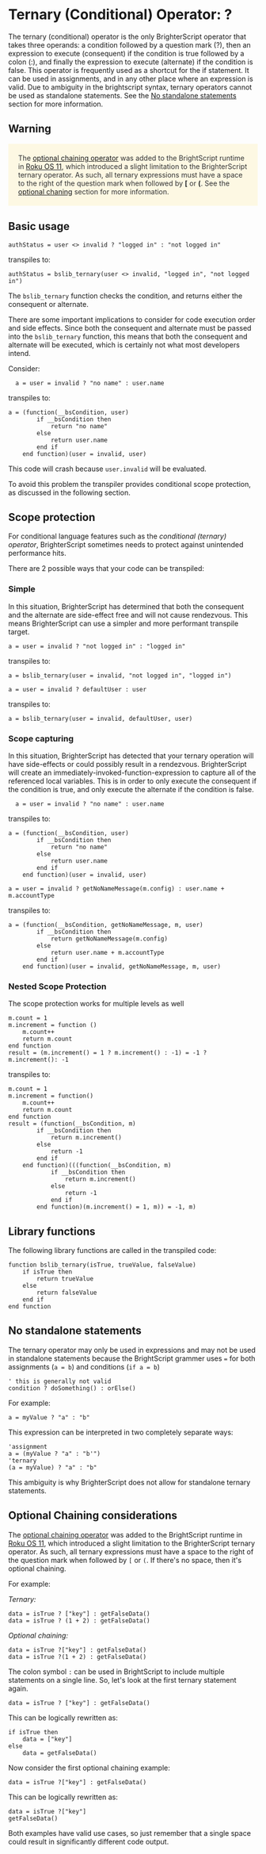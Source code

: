 # Ternary (Conditional) Operator: ?
The ternary (conditional) operator is the only BrighterScript operator that takes three operands: a condition followed by a question mark (?), then an expression to execute (consequent) if the condition is true followed by a colon (:), and finally the expression to execute (alternate) if the condition is false. This operator is frequently used as a shortcut for the if statement. It can be used in assignments, and in any other place where an expression is valid. Due to ambiguity in the brightscript syntax, ternary operators cannot be used as standalone statements. See the [No standalone statements](#no-standalone-statements) section for more information.

## Warning
<p style="background-color: #fdf8e3; color: #333; padding: 20px">The <a href="https://developer.roku.com/docs/references/brightscript/language/expressions-variables-types.md#optional-chaining-operators">optional chaining operator</a> was added to the BrightScript runtime in <a href="https://developer.roku.com/docs/developer-program/release-notes/roku-os-release-notes.md#roku-os-110">Roku OS 11</a>, which introduced a slight limitation to the BrighterScript ternary operator. As such, all ternary expressions must have a space to the right of the question mark when followed by <b>[</b> or <b>(</b>. See the <a href="#">optional chaning</a> section for more information.
</p>

## Basic usage

```BrighterScript
authStatus = user <> invalid ? "logged in" : "not logged in"
```

transpiles to:

```BrightScript
authStatus = bslib_ternary(user <> invalid, "logged in", "not logged in")
```

The `bslib_ternary` function checks the condition, and returns either the consequent or alternate.

There are some important implications to consider for code execution order and side effects. Since both the consequent and alternate must be passed into the `bslib_ternary` function, this means that both the consequent and alternate will be executed, which is certainly not what most developers intend.

Consider:

```BrighterScript
  a = user = invalid ? "no name" : user.name
```

transpiles to:
```BrightScript
a = (function(__bsCondition, user)
        if __bsCondition then
            return "no name"
        else
            return user.name
        end if
    end function)(user = invalid, user)
```

This code will crash because `user.invalid` will be evaluated.

To avoid this problem the transpiler provides conditional scope protection, as discussed in the following section.

## Scope protection

For conditional language features such as the _conditional (ternary) operator_, BrighterScript sometimes needs to protect against unintended performance hits.

There are 2 possible ways that your code can be transpiled:

### Simple
In this situation, BrighterScript has determined that both the consequent and the alternate are side-effect free and will not cause rendezvous. This means BrighterScript can use a simpler and more performant transpile target.

```BrighterScript
a = user = invalid ? "not logged in" : "logged in"
```

transpiles to:

```BrightScript
a = bslib_ternary(user = invalid, "not logged in", "logged in")
```

```BrighterScript
a = user = invalid ? defaultUser : user
```

transpiles to:

```BrightScript
a = bslib_ternary(user = invalid, defaultUser, user)
```

### Scope capturing
In this situation, BrighterScript has detected that your ternary operation will have side-effects or could possibly result in a rendezvous. BrighterScript will create an immediately-invoked-function-expression to capture all of the referenced local variables. This is in order to only execute the consequent if the condition is true, and only execute the alternate if the condition is false.

```BrighterScript
  a = user = invalid ? "no name" : user.name
```

transpiles to:

```BrightScript
a = (function(__bsCondition, user)
        if __bsCondition then
            return "no name"
        else
            return user.name
        end if
    end function)(user = invalid, user)
```

```BrighterScript
a = user = invalid ? getNoNameMessage(m.config) : user.name + m.accountType
```

transpiles to:

```BrightScript
a = (function(__bsCondition, getNoNameMessage, m, user)
        if __bsCondition then
            return getNoNameMessage(m.config)
        else
            return user.name + m.accountType
        end if
    end function)(user = invalid, getNoNameMessage, m, user)
```

### Nested Scope Protection
The scope protection works for multiple levels as well
```BrighterScript
m.count = 1
m.increment = function ()
    m.count++
    return m.count
end function
result = (m.increment() = 1 ? m.increment() : -1) = -1 ? m.increment(): -1
```

transpiles to:
```BrightScript
m.count = 1
m.increment = function()
    m.count++
    return m.count
end function
result = (function(__bsCondition, m)
        if __bsCondition then
            return m.increment()
        else
            return -1
        end if
    end function)(((function(__bsCondition, m)
            if __bsCondition then
                return m.increment()
            else
                return -1
            end if
        end function)(m.increment() = 1, m)) = -1, m)
```


## Library functions

The following library functions are called in the transpiled code:

```
function bslib_ternary(isTrue, trueValue, falseValue)
    if isTrue then
        return trueValue
    else
        return falseValue
    end if
end function
```

## No standalone statements
The ternary operator may only be used in expressions and may not be used in standalone statements because the BrightScript grammer uses `=` for both assignments (`a = b`) and conditions (`if a = b`)

```brightscript
' this is generally not valid
condition ? doSomething() : orElse()
```


For example:
```brightscript
a = myValue ? "a" : "b"
```

This expression can be interpreted in two completely separate ways:

```brightscript
'assignment
a = (myValue ? "a" : "b'")
'ternary
(a = myValue) ? "a" : "b"
```

This ambiguity is why BrighterScript does not allow for standalone ternary statements.


## Optional Chaining considerations
The [optional chaining operator](https://developer.roku.com/docs/references/brightscript/language/expressions-variables-types.md#optional-chaining-operators) was added to the BrightScript runtime in <a href="https://developer.roku.com/docs/developer-program/release-notes/roku-os-release-notes.md#roku-os-110">Roku OS 11</a>, which introduced a slight limitation to the BrighterScript ternary operator. As such, all ternary expressions must have a space to the right of the question mark when followed by `[` or `(`. If there's no space, then it's optional chaining.

For example:

*Ternary:*
```brightscript
data = isTrue ? ["key"] : getFalseData()
data = isTrue ? (1 + 2) : getFalseData()
```
*Optional chaining:*
```brightscript
data = isTrue ?["key"] : getFalseData()
data = isTrue ?(1 + 2) : getFalseData()
```

The colon symbol `:` can be used in BrightScript to include multiple statements on a single line. So, let's look at the first ternary statement again.
```brightscript
data = isTrue ? ["key"] : getFalseData()
```

This can be logically rewritten as:
```brightscript
if isTrue then
    data = ["key"]
else
    data = getFalseData()
```

Now consider the first optional chaining example:
```brightscript
data = isTrue ?["key"] : getFalseData()
```
This can be logically rewritten as:
```brightscript
data = isTrue ?["key"]
getFalseData()
```

Both examples have valid use cases, so just remember that a single space could result in significantly different code output.
